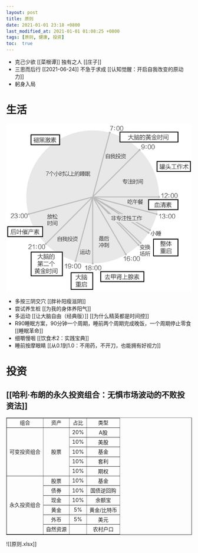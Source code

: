 ```yaml
---
layout: post
title: 原则
date: 2021-01-01 23:18 +0800
last_modified_at: 2021-01-01 01:08:25 +0800
tags: [原则, 健康, 投资]
toc:  true
---
```


- 克己少欲 [[菜根谭]]  独有之人 [[庄子]]
- 三思而后行 [[2021-06-24]] 不急于求成 [[认知觉醒：开启自我改变的原动力]]
- 躬身入局

# 生活

![作息](https://raw.githubusercontent.com/LesserFullness/superbed/main/202308111050593.png)
- 多按三阴交穴  [[胖补阳瘦滋阴]]
- 尝试养生桩  [[为我的身体养阳气]]
- 多运动  [[让大脑自由（经典版）]] [[为什么精英都是时间控]]
- R90睡眠方案，90分钟一个周期，睡前两个周期完成晚饭，一个周期停止零食  [[睡眠革命]]
- 细嚼慢咽  [[饮食术2：实践宝典]]
- 睡前按摩眼睛  [[从0.1到1.0：不用药，不开刀，也能拥有好视力]]


# 投资
[[哈利·布朗的永久投资组合：无惧市场波动的不败投资法]]
- 
<table border="1">
    <tr align="center">
        <td>组合</td>
        <td>资产</td>
        <td>占比</td>
        <td>类型</td>
    </tr>
    <tr align="center">
        <td rowspan="5">可变投资组合</td>
        <td rowspan="5">股票</td>
        <td>20%</td>
        <td>A股</td>
    </tr>
    <tr align="center">
        <td>10%</td>
        <td>美股</td>
    </tr>
    <tr align="center">
        <td>10%</td>
        <td>基金</td>
    </tr>
    <tr align="center">
        <td>10%</td>
        <td>套利</td>
    </tr>
    <tr align="center">
        <td>10%</td>
        <td>期权</td>
    </tr>
    <tr align="center">
        <td rowspan="6">永久投资组合</td>
        <td >股票</td>
        <td>10%</td>
        <td>基金</td>
    </tr>
    <tr align="center">
        <td>债券</td>
        <td>10%</td>
        <td>国债逆回购</td>
    </tr>
    <tr align="center">
        <td>现金</td>
        <td>10%</td>
        <td>余额宝</td>
    </tr>
    <tr align="center">
        <td>黄金</td>
        <td>5%</td>
        <td>黄金/比特币</td>
    </tr>
    <tr align="center">
        <td>外币</td>
        <td>5%</td>
        <td>美元</td>
    </tr>
    <tr align="center">
        <td>自然资源</td>
        <td></td>
        <td>农村户口</td>
    </tr>
</table>

![[原则.xlsx]]